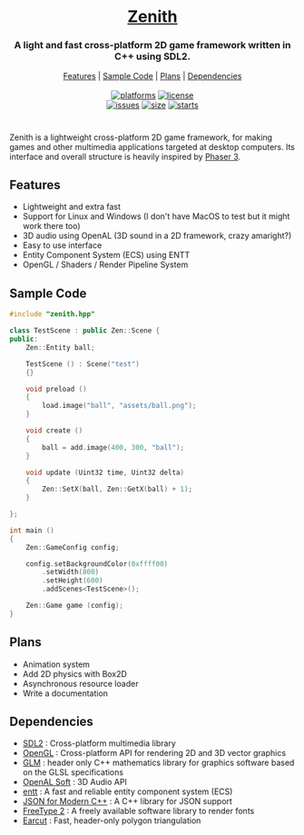 <h1 align="center" style="border-bottom: none;">
	<a href="https://github.com/hexoctal/zenith">Zenith</a>
</h1>
<h3 align="center">A light and fast cross-platform 2D game framework written in C++ using SDL2.</h3>
<p align="center">
	<a href="#features">Features</a> |
	<a href="#sample-code">Sample Code</a> |
	<a href="#plans">Plans</a> |
	<a href="#dependencies">Dependencies</a>
</br>
</br>
<a href=""><img alt="platforms" src="https://img.shields.io/static/v1?label=Platforms&message=Windows%20|%20Linux&color=blue&style=flat-square"></a>
<a href="https://github.com/hexoctal/zenith/blob/master/LICENSE.md"><img alt="license" src="https://img.shields.io/static/v1?label=License&message=MIT&color=green&style=flat-square"></a>
</br>
<a href="https://github.com/hexoctal/zenith/issues"><img alt="issues" src="https://img.shields.io/github/issues-raw/hexoctal/zenith.svg?style=flat-square"/></a>
<a href=""><img alt="size" src="https://img.shields.io/github/repo-size/hexoctal/zenith?style=flat-square"></a>
<a href=""><img alt="starts" src="https://img.shields.io/github/stars/hexoctal/zenith?style=social"></a>
</br>
</p>

#

Zenith is a lightweight cross-platform 2D game framework, for making games and other multimedia applications targeted at desktop computers. Its interface and overall structure is heavily inspired by [Phaser 3](https://phaser.io/).

## Features

* Lightweight and extra fast
* Support for Linux and Windows (I don't have MacOS to test but it might work there too)
* 3D audio using OpenAL (3D sound in a 2D framework, crazy amaright?)
* Easy to use interface
* Entity Component System (ECS) using ENTT
* OpenGL / Shaders / Render Pipeline System

## Sample Code

```cpp
#include "zenith.hpp"

class TestScene : public Zen::Scene {
public:
	Zen::Entity ball;

	TestScene () : Scene("test")
	{}

	void preload ()
	{
		load.image("ball", "assets/ball.png");
	}

	void create ()
	{
		ball = add.image(400, 300, "ball");
	}

	void update (Uint32 time, Uint32 delta)
	{
		Zen::SetX(ball, Zen::GetX(ball) + 1);
	}

};

int main ()
{
	Zen::GameConfig config;

	config.setBackgroundColor(0xffff00)
		.setWidth(800)
		.setHeight(600)
		.addScenes<TestScene>();

	Zen::Game game (config);
}
```

## Plans

* Animation system
* Add 2D physics with Box2D
* Asynchronous resource loader
* Write a documentation

## Dependencies

* [SDL2](https://www.libsdl.org/) : Cross-platform multimedia library
* [OpenGL](https://www.opengl.org) : Cross-platform API for rendering 2D and 3D vector graphics
* [GLM](https://github.com/g-truc/glm) : header only C++ mathematics library for graphics software based on the GLSL specifications
* [OpenAL Soft](https://github.com/kcat/openal-soft) : 3D Audio API
* [entt](https://github.com/skypjack/entt) : A fast and reliable entity component system (ECS)
* [JSON for Modern C++](https://github.com/nlohmann/json) : A C++ library for JSON support
* [FreeType 2](https://www.freetype.org/) : A freely available software library to render fonts
* [Earcut](https://github.com/mapbox/earcut.hpp) : Fast, header-only polygon triangulation
